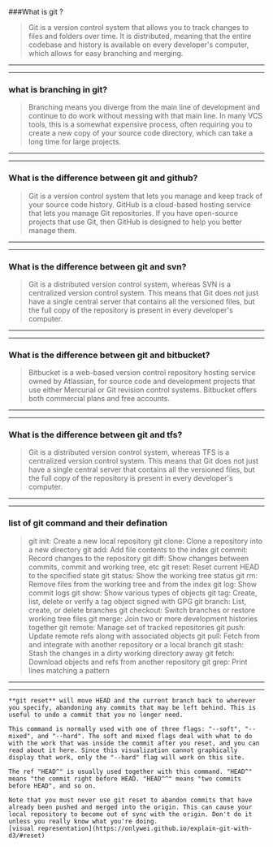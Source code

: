 ###What is git ?
>Git is a version control system that allows you to track changes to files and folders over time. It is distributed, meaning that the entire codebase and history is available on every developer's computer, which allows for easy branching and merging.
---
---
### what is branching in git?
>Branching means you diverge from the main line of development and continue to do work without messing with that main line. In many VCS tools, this is a somewhat expensive process, often requiring you to create a new copy of your source code directory, which can take a long time for large projects.
---
---
### What is the difference between git and github?
>Git is a version control system that lets you manage and keep track of your source code history. GitHub is a cloud-based hosting service that lets you manage Git repositories. If you have open-source projects that use Git, then GitHub is designed to help you better manage them.
---
---
### What is the difference between git and svn?
>Git is a distributed version control system, whereas SVN is a centralized version control system. This means that Git does not just have a single central server that contains all the versioned files, but the full copy of the repository is present in every developer's computer.  
---
---
### What is the difference between git and bitbucket?
>Bitbucket is a web-based version control repository hosting service owned by Atlassian, for source code and development projects that use either Mercurial or Git revision control systems. Bitbucket offers both commercial plans and free accounts.
---
---
### What is the difference between git and tfs?
>Git is a distributed version control system, whereas TFS is a centralized version control system. This means that Git does not just have a single central server that contains all the versioned files, but the full copy of the repository is present in every developer's computer.
---
---
### list of git command and their defination
>git init: Create a new local repository
>git clone: Clone a repository into a new directory
>git add: Add file contents to the index
>git commit: Record changes to the repository
>git diff: Show changes between commits, commit and working tree, etc
>git reset: Reset current HEAD to the specified state
>git status: Show the working tree status
>git rm: Remove files from the working tree and from the index
>git log: Show commit logs
>git show: Show various types of objects
>git tag: Create, list, delete or verify a tag object signed with GPG
>git branch: List, create, or delete branches
>git checkout: Switch branches or restore working tree files
>git merge: Join two or more development histories together
>git remote: Manage set of tracked repositories
>git push: Update remote refs along with associated objects
>git pull: Fetch from and integrate with another repository or a local branch
>git stash: Stash the changes in a dirty working directory away
>git fetch: Download objects and refs from another repository
>git grep: Print lines matching a pattern

---
---

```
**git reset** will move HEAD and the current branch back to wherever you specify, abandoning any commits that may be left behind. This is useful to undo a commit that you no longer need.

This command is normally used with one of three flags: "--soft", "--mixed", and "--hard". The soft and mixed flags deal with what to do with the work that was inside the commit after you reset, and you can read about it here. Since this visualization cannot graphically display that work, only the "--hard" flag will work on this site.

The ref "HEAD^" is usually used together with this command. "HEAD^" means "the commit right before HEAD. "HEAD^^" means "two commits before HEAD", and so on.

Note that you must never use git reset to abandon commits that have already been pushed and merged into the origin. This can cause your local repository to become out of sync with the origin. Don't do it unless you really know what you're doing.
[visual representation](https://onlywei.github.io/explain-git-with-d3/#reset)
```